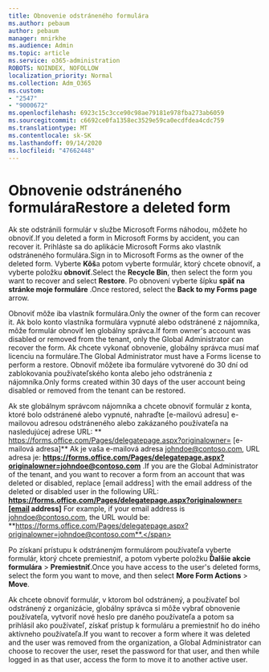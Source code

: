 ```yaml
---
title: Obnovenie odstráneného formulára
ms.author: pebaum
author: pebaum
manager: mnirkhe
ms.audience: Admin
ms.topic: article
ms.service: o365-administration
ROBOTS: NOINDEX, NOFOLLOW
localization_priority: Normal
ms.collection: Adm_O365
ms.custom:
- "2547"
- "9000672"
ms.openlocfilehash: 6923c15c3cce90c98ae79181e978fba273ab6059
ms.sourcegitcommit: c6692ce0fa1358ec3529e59ca0ecdfdea4cdc759
ms.translationtype: MT
ms.contentlocale: sk-SK
ms.lasthandoff: 09/14/2020
ms.locfileid: "47662448"
---
```

# <a name="restore-a-deleted-form"></a><span data-ttu-id="96cb1-102">Obnovenie odstráneného formulára</span><span class="sxs-lookup"><span data-stu-id="96cb1-102">Restore a deleted form</span></span>

<span data-ttu-id="96cb1-103">Ak ste odstránili formulár v službe Microsoft Forms náhodou, môžete ho obnoviť.</span><span class="sxs-lookup"><span data-stu-id="96cb1-103">If you deleted a form in Microsoft Forms by accident, you can recover it.</span></span> <span data-ttu-id="96cb1-104">Prihláste sa do aplikácie Microsoft Forms ako vlastník odstráneného formulára.</span><span class="sxs-lookup"><span data-stu-id="96cb1-104">Sign in to Microsoft Forms as the owner of the deleted form.</span></span> <span data-ttu-id="96cb1-105">Vyberte **Kôš**a potom vyberte formulár, ktorý chcete obnoviť, a vyberte položku **obnoviť**.</span><span class="sxs-lookup"><span data-stu-id="96cb1-105">Select the **Recycle Bin**, then select the form you want to recover and select **Restore**.</span></span> <span data-ttu-id="96cb1-106">Po obnovení vyberte šípku **späť na stránke moje formuláre** .</span><span class="sxs-lookup"><span data-stu-id="96cb1-106">Once restored, select the **Back to my Forms page** arrow.</span></span>

<span data-ttu-id="96cb1-107">Obnoviť môže iba vlastník formulára.</span><span class="sxs-lookup"><span data-stu-id="96cb1-107">Only the owner of the form can recover it.</span></span> <span data-ttu-id="96cb1-108">Ak bolo konto vlastníka formulára vypnuté alebo odstránené z nájomníka, môže formulár obnoviť len globálny správca.</span><span class="sxs-lookup"><span data-stu-id="96cb1-108">If form owner's account was disabled or removed from the tenant, only the Global Administrator can recover the form.</span></span> <span data-ttu-id="96cb1-109">Ak chcete vykonať obnovenie, globálny správca musí mať licenciu na formuláre.</span><span class="sxs-lookup"><span data-stu-id="96cb1-109">The Global Administrator must have a Forms license to perform a restore.</span></span> <span data-ttu-id="96cb1-110">Obnoviť môžete iba formuláre vytvorené do 30 dní od zablokovania používateľského konta alebo jeho odstránenia z nájomníka.</span><span class="sxs-lookup"><span data-stu-id="96cb1-110">Only forms created within 30 days of the user account being disabled or removed from the tenant can be restored.</span></span>

<span data-ttu-id="96cb1-111">Ak ste globálnym správcom nájomníka a chcete obnoviť formulár z konta, ktoré bolo odstránené alebo vypnuté, nahraďte [e-mailovú adresu] e-mailovou adresou odstráneného alebo zakázaného používateľa na nasledujúcej adrese URL: \*\* https://forms.office.com/Pages/delegatepage.aspx?originalowner= [e-mailová adresa]\*\* Ak je vaša e-mailová adresa johndoe@contoso.com, URL adresa je: **https://forms.office.com/Pages/delegatepage.aspx?originalowner=johndoe@contoso.com** .</span><span class="sxs-lookup"><span data-stu-id="96cb1-111">If you are the Global Administrator of the tenant, and you want to recover a form from an account that was deleted or disabled, replace [email address] with the email address of the deleted or disabled user in the following URL: **https://forms.office.com/Pages/delegatepage.aspx?originalowner=[email address]** For example, if your email address is johndoe@contoso.com, the URL would be: **https://forms.office.com/Pages/delegatepage.aspx?originalowner=johndoe@contoso.com**.</span></span> 

<span data-ttu-id="96cb1-112">Po získaní prístupu k odstráneným formulárom používateľa vyberte formulár, ktorý chcete premiestniť, a potom vyberte položku **Ďalšie akcie formulára**  >  **Premiestniť**.</span><span class="sxs-lookup"><span data-stu-id="96cb1-112">Once you have access to the user's deleted forms, select the form you want to move, and then select **More Form Actions** > **Move**.</span></span>

<span data-ttu-id="96cb1-113">Ak chcete obnoviť formulár, v ktorom bol odstránený, a používateľ bol odstránený z organizácie, globálny správca si môže vybrať obnovenie používateľa, vytvoriť nové heslo pre daného používateľa a potom sa prihlásil ako používateľ, získať prístup k formuláru a premiestniť ho do iného aktívneho používateľa.</span><span class="sxs-lookup"><span data-stu-id="96cb1-113">If you want to recover a form where it was deleted and the user was removed from the organization, a Global Administrator can choose to recover the user, reset the password for that user, and then while logged in as that user, access the form to move it to another active user.</span></span> 
